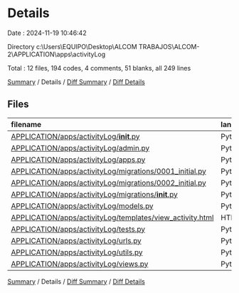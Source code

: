 # Details

Date : 2024-11-19 10:46:42

Directory c:\\Users\\EQUIPO\\Desktop\\ALCOM TRABAJOS\\ALCOM-2\\APPLICATION\\apps\\activityLog

Total : 12 files,  194 codes, 4 comments, 51 blanks, all 249 lines

[Summary](results.md) / Details / [Diff Summary](diff.md) / [Diff Details](diff-details.md)

## Files
| filename | language | code | comment | blank | total |
| :--- | :--- | ---: | ---: | ---: | ---: |
| [APPLICATION/apps/activityLog/__init__.py](/APPLICATION/apps/activityLog/__init__.py) | Python | 0 | 0 | 1 | 1 |
| [APPLICATION/apps/activityLog/admin.py](/APPLICATION/apps/activityLog/admin.py) | Python | 1 | 1 | 2 | 4 |
| [APPLICATION/apps/activityLog/apps.py](/APPLICATION/apps/activityLog/apps.py) | Python | 4 | 0 | 2 | 6 |
| [APPLICATION/apps/activityLog/migrations/0001_initial.py](/APPLICATION/apps/activityLog/migrations/0001_initial.py) | Python | 19 | 1 | 7 | 27 |
| [APPLICATION/apps/activityLog/migrations/0002_initial.py](/APPLICATION/apps/activityLog/migrations/0002_initial.py) | Python | 16 | 1 | 7 | 24 |
| [APPLICATION/apps/activityLog/migrations/__init__.py](/APPLICATION/apps/activityLog/migrations/__init__.py) | Python | 0 | 0 | 1 | 1 |
| [APPLICATION/apps/activityLog/models.py](/APPLICATION/apps/activityLog/models.py) | Python | 28 | 0 | 7 | 35 |
| [APPLICATION/apps/activityLog/templates/view_activity.html](/APPLICATION/apps/activityLog/templates/view_activity.html) | HTML | 82 | 0 | 10 | 92 |
| [APPLICATION/apps/activityLog/tests.py](/APPLICATION/apps/activityLog/tests.py) | Python | 1 | 1 | 2 | 4 |
| [APPLICATION/apps/activityLog/urls.py](/APPLICATION/apps/activityLog/urls.py) | Python | 6 | 0 | 1 | 7 |
| [APPLICATION/apps/activityLog/utils.py](/APPLICATION/apps/activityLog/utils.py) | Python | 13 | 0 | 4 | 17 |
| [APPLICATION/apps/activityLog/views.py](/APPLICATION/apps/activityLog/views.py) | Python | 24 | 0 | 7 | 31 |

[Summary](results.md) / Details / [Diff Summary](diff.md) / [Diff Details](diff-details.md)